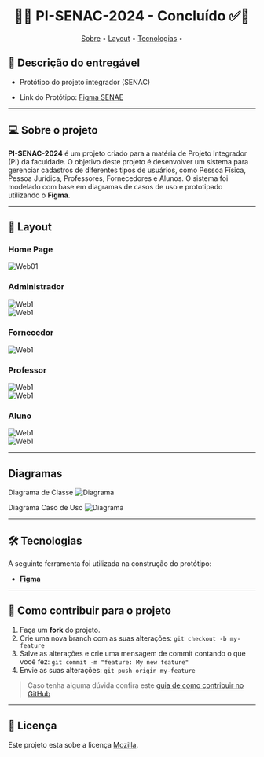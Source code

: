 <!-- MODELO PROJETO FINALIZADO -->
<h1 align="center"> 
	  🚀✅ PI-SENAC-2024 - Concluído ✅🚀
</h1>

<!-- ---------------------------------------------------------------------- -->

<!-- MODELO MENU DE NAVEGAÇÃO -->
<p align="center">
 <a href="#-sobre-o-projeto">Sobre</a> •
 <a href="#-layout">Layout</a> • 
 <a href="#-tecnologias">Tecnologias</a> • 
</p>

<!-- ---------------------------------------------------------------------- -->

## 📄 Descrição do entregável

- Protótipo do projeto integrador (SENAC)

- Link do Protótipo: [Figma SENAE](https://www.figma.com/design/dHQvQTkmRjeWIHb87NFTDF/Untitled?node-id=0-1&t=GAfjvH0BCGAvi1z2-1)

---

<!-- ---------------------------------------------------------------------- -->

## 💻 Sobre o projeto

**PI-SENAC-2024** é um projeto criado para a matéria de Projeto Integrador (PI) da faculdade. O objetivo deste projeto é desenvolver um sistema para gerenciar cadastros de diferentes tipos de usuários, como Pessoa Física, Pessoa Jurídica, Professores, Fornecedores e Alunos. O sistema foi modelado com base em diagramas de casos de uso e prototipado utilizando o **Figma**.

---
<!-- ---------------------------------------------------------------------- -->

<!-- EXEMPLO DE LAYOUT: -->
## 🎨 Layout

### Home Page
![Web01](https://github.com/MatheusAlvarez/PI-SENAC-2024/blob/main/_assets/01.png)<br>


### Administrador
![Web1](https://github.com/MatheusAlvarez/PI-SENAC-2024/blob/main/_assets/02_.png)<br>
![Web1](https://github.com/MatheusAlvarez/PI-SENAC-2024/blob/main/_assets/02_02.png)<br>

### Fornecedor
![Web1](https://github.com/MatheusAlvarez/PI-SENAC-2024/blob/main/_assets/03_.png)<br>

### Professor
![Web1](https://github.com/MatheusAlvarez/PI-SENAC-2024/blob/main/_assets/04_.png)<br>
![Web1](https://github.com/MatheusAlvarez/PI-SENAC-2024/blob/main/_assets/02_02.png)<br>

### Aluno
![Web1](https://github.com/MatheusAlvarez/PI-SENAC-2024/blob/main/_assets/05_.png)<br>
![Web1](https://github.com/MatheusAlvarez/PI-SENAC-2024/blob/main/_assets/02_02.png)<br>

---
<!-- ---------------------------------------------------------------------- -->

<!-- EXEMPLO DE LAYOUT: -->
## Diagramas

Diagrama de Classe
![Diagrama](https://github.com/MatheusAlvarez/PI-SENAC-2024/blob/main/_assets/db_diagrama_de_classes.jpg)<br>

Diagrama Caso de Uso
![Diagrama](https://github.com/MatheusAlvarez/PI-SENAC-2024/blob/main/_assets/diagrama%20de%20casos%20de%20uso.png)<br>

---
<!-- ---------------------------------------------------------------------- -->

<!-- MODELO DE TECNOLOGIAS -->
## 🛠 Tecnologias

A seguinte ferramenta foi utilizada na construção do protótipo:

-   **[Figma](https://help.figma.com/hc/en-us)**

---

<!-- ---------------------------------------------------------------------- -->

<!-- MODELO DE COMO CONTRIBUIR PARA O PROJETO -->
## 💪 Como contribuir para o projeto

1. Faça um **fork** do projeto.
2. Crie uma nova branch com as suas alterações: `git checkout -b my-feature`
3. Salve as alterações e crie uma mensagem de commit contando o que você fez: `git commit -m "feature: My new feature"`
4. Envie as suas alterações: `git push origin my-feature`
> Caso tenha alguma dúvida confira este [guia de como contribuir no GitHub](./CONTRIBUTING.md)

---

<!-- ---------------------------------------------------------------------- -->

<!-- MODELO DE LICENÇA -->
## 📝 Licença

Este projeto esta sobe a licença [Mozilla](./LICENSE).




